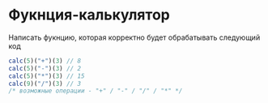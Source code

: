 # Фукнция-калькулятор

Написать фукнцию, которая корректно будет обрабатывать следующий код

```javascript
calc(5)("+")(3) // 8
calc(5)("-")(3) // 2
calc(5)("*")(3) // 15
calc(9)("/")(3) // 3
/* возможные операции - "+" / "-" / "/" / "*" */
```
